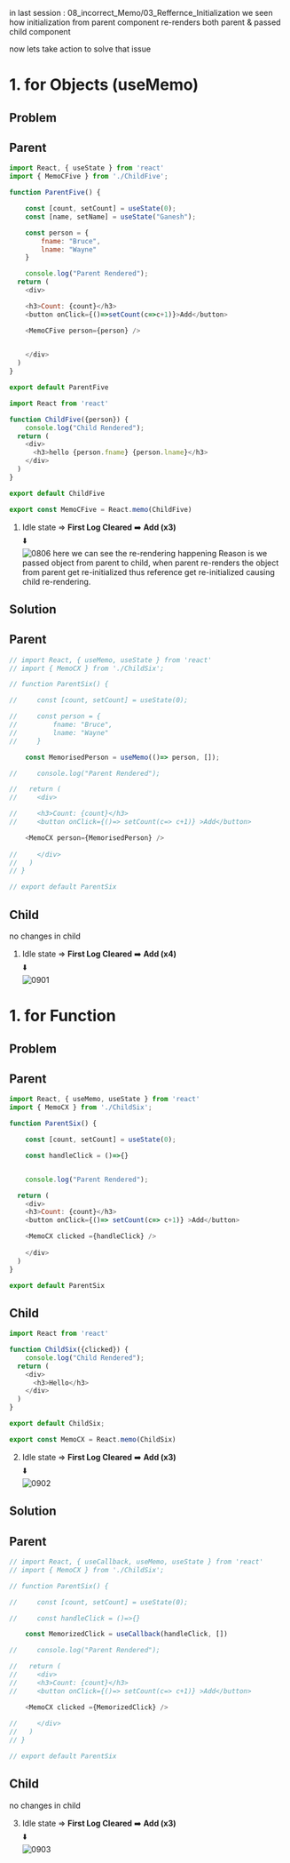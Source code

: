 in last session : 08_incorrect_Memo/03_Reffernce_Initialization
we seen how initialization from parent component re-renders both parent & passed child component

now lets take action to solve that issue

# 1. for Objects (useMemo)
## Problem

## Parent
```javascript
import React, { useState } from 'react'
import { MemoCFive } from './ChildFive';

function ParentFive() {

    const [count, setCount] = useState(0);
    const [name, setName] = useState("Ganesh");

    const person = {
        fname: "Bruce",
        lname: "Wayne"
    }

    console.log("Parent Rendered");
  return (
    <div>

    <h3>Count: {count}</h3>
    <button onClick={()=>setCount(c=>c+1)}>Add</button>

    <MemoCFive person={person} />

      
    </div>
  )
}

export default ParentFive
```
```javascript
import React from 'react'

function ChildFive({person}) {
    console.log("Child Rendered");
  return (
    <div>
      <h3>hello {person.fname} {person.lname}</h3>
    </div>
  )
}

export default ChildFive

export const MemoCFive = React.memo(ChildFive)
```
1. Idle state => **First Log Cleared** ➡️ **Add (x3)**  
⬇️  
![0806](../../Images/0806.png) 
here we can see the re-rendering happening
Reason is we passed object from parent to child, when parent re-renders the object from parent get re-initialized thus reference get re-initialized causing child re-rendering.

## Solution

## Parent
```javascript
// import React, { useMemo, useState } from 'react'
// import { MemoCX } from './ChildSix';

// function ParentSix() {

//     const [count, setCount] = useState(0);

//     const person = {
//         fname: "Bruce",
//         lname: "Wayne"
//     }

    const MemorisedPerson = useMemo(()=> person, []);

//     console.log("Parent Rendered");

//   return (
//     <div>

//     <h3>Count: {count}</h3>
//     <button onClick={()=> setCount(c=> c+1)} >Add</button>

    <MemoCX person={MemorisedPerson} />
      
//     </div>
//   )
// }

// export default ParentSix
```
## Child
no changes in child


1. Idle state => **First Log Cleared** ➡️ **Add (x4)**  
⬇️  
![0901](../../Images/0901.png)

# 1. for Function
## Problem

## Parent
```javascript
import React, { useMemo, useState } from 'react'
import { MemoCX } from './ChildSix';

function ParentSix() {

    const [count, setCount] = useState(0);

    const handleClick = ()=>{}


    console.log("Parent Rendered");

  return (
    <div>
    <h3>Count: {count}</h3>
    <button onClick={()=> setCount(c=> c+1)} >Add</button>

    <MemoCX clicked ={handleClick} />
      
    </div>
  )
}

export default ParentSix
```

## Child
```javascript
import React from 'react'

function ChildSix({clicked}) {
    console.log("Child Rendered");
  return (
    <div>
      <h3>Hello</h3>
    </div>
  )
}

export default ChildSix;

export const MemoCX = React.memo(ChildSix)
```

2. Idle state => **First Log Cleared** ➡️ **Add (x3)**  
⬇️  
![0902](../../Images/0902.png)

## Solution

## Parent
```javascript
// import React, { useCallback, useMemo, useState } from 'react'
// import { MemoCX } from './ChildSix';

// function ParentSix() {

//     const [count, setCount] = useState(0);

//     const handleClick = ()=>{}

    const MemorizedClick = useCallback(handleClick, [])

//     console.log("Parent Rendered");

//   return (
//     <div>
//     <h3>Count: {count}</h3>
//     <button onClick={()=> setCount(c=> c+1)} >Add</button>

    <MemoCX clicked ={MemorizedClick} />
      
//     </div>
//   )
// }

// export default ParentSix
```
## Child
no changes in child

3. Idle state => **First Log Cleared** ➡️ **Add (x3)**  
⬇️  
![0903](../../Images/0903.png)